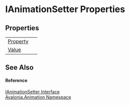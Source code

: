 # IAnimationSetter Properties




## Properties
<table>
<tr>
<td><a href="P_Avalonia_Animation_IAnimationSetter_Property">Property</a></td>
<td> </td>
</tr>
<tr>
<td><a href="P_Avalonia_Animation_IAnimationSetter_Value">Value</a></td>
<td> </td>
</tr>
</table>

## See Also


#### Reference
<a href="T_Avalonia_Animation_IAnimationSetter">IAnimationSetter Interface</a>  
<a href="N_Avalonia_Animation">Avalonia.Animation Namespace</a>  
